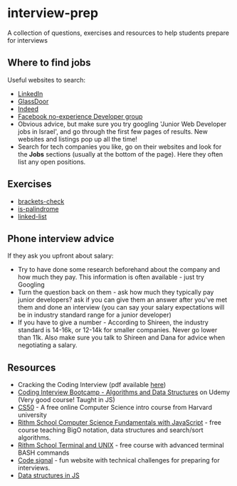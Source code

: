 # interview-prep
A collection of questions, exercises and resources to help students prepare for interviews

## Where to find jobs
Useful websites to search:
- [LinkedIn](https://www.linkedin.com/jobs/junior-developer-jobs/?originalSubdomain=il)
- [GlassDoor](https://www.glassdoor.com/Job/israel-junior-web-developer-jobs-SRCH_IL.0,6_IN119_KO7,27.htm)
- [Indeed](https://il.indeed.com/Junior-Web-Developer-jobs)
- [Facebook no-experience Developer group](https://www.facebook.com/groups/no.experience/)
- Obvious advice, but make sure you try googling 'Junior Web Developer jobs in Israel', and go through the first few pages of results. New websites and listings pop up all the time!
- Search for tech companies you like, go on their websites and look for the **Jobs** sections (usually at the bottom of the page). Here they often list any open positions.  

## Exercises
- [brackets-check](https://github.com/FACN7/interview-prep/tree/master/exercises/brackets-check)
- [is-palindrome](https://github.com/FACN7/interview-prep/tree/master/exercises/is-palindrome)
- [linked-list](https://github.com/FACN7/interview-prep/tree/master/exercises/linked-list)

## Phone interview advice
If they ask you upfront about salary:
- Try to have done some research beforehand about the company and how much they pay. This information is often available - just try Googling
- Turn the question back on them - ask how much they typically pay junior developers? ask if you can give them an answer after you've met them and done an interview (you can say your salary expectations will be in industry standard range for a junior developer)
- If you have to give a number - According to Shireen, the industry standard is 14-16k, or 12-14k for smaller companies. Never go lower than 11k. Also make sure you talk to Shireen and Dana for advice when negotiating a salary.    

## Resources 
- Cracking the Coding Interview (pdf available [here](http://ahmed-badawy.com/blog/wp-content/uploads/2018/10/Cracking-the-Coding-Interview-6th-Edition-189-Programming-Questions-and-Solutions.pdf))
- [Coding Interview Bootcamp - Algorithms and Data Structures](https://www.udemy.com/course/coding-interview-bootcamp-algorithms-and-data-structure) on Udemy (Very good course! Taught in JS) 
- [CS50](https://online-learning.harvard.edu/course/cs50-introduction-computer-science) - A free online Computer Science intro course from Harvard university
- [Rithm School Computer Science Fundamentals with JavaScript](https://www.rithmschool.com/courses/javascript-computer-science-fundamentals) - free course teaching BigO notation, data structures and search/sort algorithms. 
- [Rithm School Terminal and UNIX](https://www.rithmschool.com/courses/terminal) - free course with advanced terminal BASH commands
- [Code signal](https://codesignal.com/) - fun website with technical challenges for preparing for interviews.
- [Data structures in JS](https://github.com/jamiecoe/data-structures)
